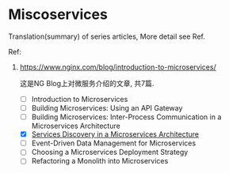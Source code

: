 # Miscoservices

Translation(summary) of series articles, More detail see Ref.

Ref:

1. https://www.nginx.com/blog/introduction-to-microservices/

    这是NG Blog上对微服务介绍的文章, 共7篇.
    
    - [ ] Introduction to Microservices
    - [ ] Building Microservices: Using an API Gateway
    - [ ] Building Microservices: Inter-Process Communication in a Microservices Architecture
    - [x] [Services Discovery in a Microservices Architecture](service_discovery.md)
    - [ ] Event-Driven Data Management for Microservices
    - [ ] Choosing a Microservices Deployment Strategy
    - [ ] Refactoring a Monolith into Microservices